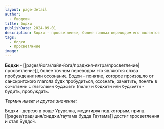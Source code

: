 ```yaml
---
layout: page-detail
author:
  - Яшодеви
title: бодхи
publishDate: 2024-09-01
description: Бодхи - просветление, более точным переводом его являются слова пробуждение или осознание. Бодхи - понятие, которое произошло от санскритского глагола будх пробудиться, осознать, заметить, понять в сочетании с глаголами буджхати (пали) и бодхати или будхьяти - будить, пробуждать.
tags:
  - бодхи
  - просветление
image:
---
```

**Бодхи** - [[pages/йога/лайя-йога/праджня-янтра/просветление|просветление]], более точным переводом его являются слова пробуждение или осознание. Бодхи - понятие, которое произошло от санскритского глагола будх пробудиться, осознать, заметить, понять в сочетании с глаголами буджхати (пали) и бодхати или будхьяти - будить, пробуждать.

*Термин имеет и другое значение:*

Бодхи - дерево в роще Урувелла, медитируя под которым, принц [[pages/традиция/сиддхи/гаутама будда|Гаутама]] достиг просветления и стал Буддой.

